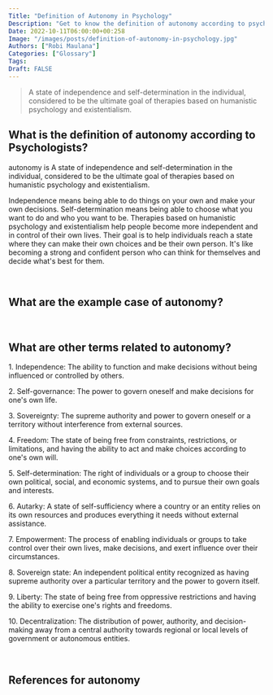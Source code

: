 ```yaml
---
Title: "Definition of Autonomy in Psychology"
Description: "Get to know the definition of autonomy according to psychologists."
Date: 2022-10-11T06:00:00+00:258
Image: "/images/posts/definition-of-autonomy-in-psychology.jpg"
Authors: ["Robi Maulana"]
Categories: ["Glossary"]
Tags: 
Draft: FALSE
---
```





> A state of independence and self-determination in the individual, considered to be the ultimate goal of therapies based on humanistic psychology and existentialism.

## What is the definition of autonomy according to Psychologists?

autonomy is A state of independence and self-determination in the individual, considered to be the ultimate goal of therapies based on humanistic psychology and existentialism.

Independence means being able to do things on your own and make your own decisions. Self-determination means being able to choose what you want to do and who you want to be. Therapies based on humanistic psychology and existentialism help people become more independent and in control of their own lives. Their goal is to help individuals reach a state where they can make their own choices and be their own person. It's like becoming a strong and confident person who can think for themselves and decide what's best for them.

 

## What are the example case of autonomy?

 

## What are other terms related to autonomy?

1\. Independence: The ability to function and make decisions without being influenced or controlled by others.

2\. Self-governance: The power to govern oneself and make decisions for one's own life.

3\. Sovereignty: The supreme authority and power to govern oneself or a territory without interference from external sources.

4\. Freedom: The state of being free from constraints, restrictions, or limitations, and having the ability to act and make choices according to one's own will.

5\. Self-determination: The right of individuals or a group to choose their own political, social, and economic systems, and to pursue their own goals and interests.

6\. Autarky: A state of self-sufficiency where a country or an entity relies on its own resources and produces everything it needs without external assistance.

7\. Empowerment: The process of enabling individuals or groups to take control over their own lives, make decisions, and exert influence over their circumstances.

8\. Sovereign state: An independent political entity recognized as having supreme authority over a particular territory and the power to govern itself.

9\. Liberty: The state of being free from oppressive restrictions and having the ability to exercise one's rights and freedoms.

10\. Decentralization: The distribution of power, authority, and decision-making away from a central authority towards regional or local levels of government or autonomous entities.

 

## References for autonomy
